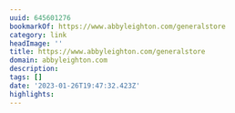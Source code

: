 ```yaml
---
uuid: 645601276
bookmarkOf: https://www.abbyleighton.com/generalstore
category: link
headImage: ''
title: https://www.abbyleighton.com/generalstore
domain: abbyleighton.com
description: 
tags: []
date: '2023-01-26T19:47:32.423Z'
highlights: 
---
```




